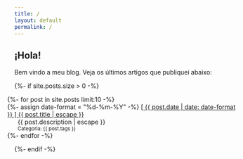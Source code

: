 ```yaml
---
title: /
layout: default
permalink: /
---
```


## ‎¡Hola!

Bem vindo a meu blog. Veja os últimos artigos que publiquei abaixo:

<p>

{%- if site.posts.size > 0 -%}
  <ul style="margin-left:-40px">
    {%- for post in site.posts limit:10 -%}
    <li style="list-style-type:none">
      {%- assign date-format = "%d-%m-%Y" -%}
      <a href="{{ post.url | relative_url }}">[ {{ post.date | date: date-format }} ] {{ post.title | escape }}</a>
      <br>
      <ul>
          <li style="list-style-type:none">
              {{ post.description | escape }}
          </li>
          <li style="list-style-type:none; font-size:80%; font-color:light-gray;">
              Categoria: {{ post.tags }}
          </li>
      </ul>
    </li>
    {%- endfor -%}
  </ul>
{%- endif -%}

</p>
